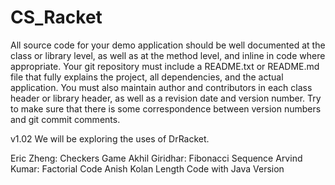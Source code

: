 # CS_Racket
All source code for your demo application should be well documented at the class or library level, as well as at the method level, and inline in code where appropriate. Your git repository must include a README.txt or README.md file that fully explains the project, all dependencies, and the actual application. You must also maintain author and contributors in each class header or library header, as well as a revision date and version number. Try to make sure that there is some correspondence between version numbers and git commit comments.

v1.02
We will be exploring the uses of DrRacket. 

Eric Zheng:
  Checkers Game
Akhil Giridhar:
  Fibonacci Sequence
Arvind Kumar:
  Factorial Code
Anish Kolan
  Length Code with Java Version
